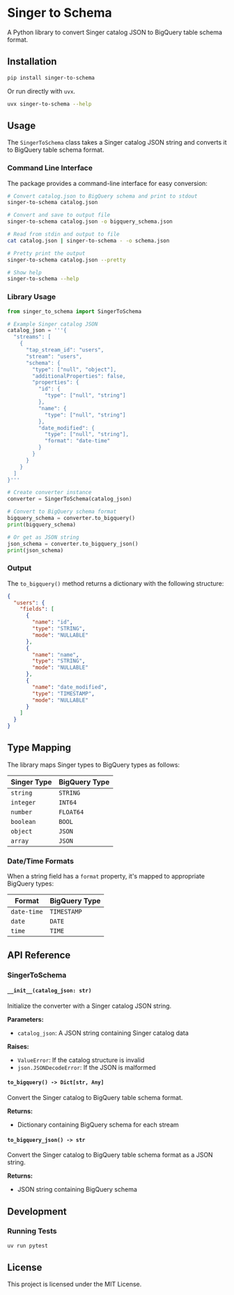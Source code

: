 # Singer to Schema

A Python library to convert Singer catalog JSON to BigQuery table schema format.

## Installation

```bash
pip install singer-to-schema
```

Or run directly with `uvx`.

```bash
uvx singer-to-schema --help
```

## Usage

The `SingerToSchema` class takes a Singer catalog JSON string and converts it to BigQuery table schema format.

### Command Line Interface

The package provides a command-line interface for easy conversion:

```bash
# Convert catalog.json to BigQuery schema and print to stdout
singer-to-schema catalog.json

# Convert and save to output file
singer-to-schema catalog.json -o bigquery_schema.json

# Read from stdin and output to file
cat catalog.json | singer-to-schema - -o schema.json

# Pretty print the output
singer-to-schema catalog.json --pretty

# Show help
singer-to-schema --help
```

### Library Usage

```python
from singer_to_schema import SingerToSchema

# Example Singer catalog JSON
catalog_json = '''{
  "streams": [
    {
      "tap_stream_id": "users",
      "stream": "users",
      "schema": {
        "type": ["null", "object"],
        "additionalProperties": false,
        "properties": {
          "id": {
            "type": ["null", "string"]
          },
          "name": {
            "type": ["null", "string"]
          },
          "date_modified": {
            "type": ["null", "string"],
            "format": "date-time"
          }
        }
      }
    }
  ]
}'''

# Create converter instance
converter = SingerToSchema(catalog_json)

# Convert to BigQuery schema format
bigquery_schema = converter.to_bigquery()
print(bigquery_schema)

# Or get as JSON string
json_schema = converter.to_bigquery_json()
print(json_schema)
```

### Output

The `to_bigquery()` method returns a dictionary with the following structure:

```json
{
  "users": {
    "fields": [
      {
        "name": "id",
        "type": "STRING",
        "mode": "NULLABLE"
      },
      {
        "name": "name",
        "type": "STRING",
        "mode": "NULLABLE"
      },
      {
        "name": "date_modified",
        "type": "TIMESTAMP",
        "mode": "NULLABLE"
      }
    ]
  }
}
```

## Type Mapping

The library maps Singer types to BigQuery types as follows:

| Singer Type | BigQuery Type |
|-------------|---------------|
| `string` | `STRING` |
| `integer` | `INT64` |
| `number` | `FLOAT64` |
| `boolean` | `BOOL` |
| `object` | `JSON` |
| `array` | `JSON` |

### Date/Time Formats

When a string field has a `format` property, it's mapped to appropriate BigQuery types:

| Format | BigQuery Type |
|--------|---------------|
| `date-time` | `TIMESTAMP` |
| `date` | `DATE` |
| `time` | `TIME` |

## API Reference

### SingerToSchema

#### `__init__(catalog_json: str)`

Initialize the converter with a Singer catalog JSON string.

**Parameters:**
- `catalog_json`: A JSON string containing Singer catalog data

**Raises:**
- `ValueError`: If the catalog structure is invalid
- `json.JSONDecodeError`: If the JSON is malformed

#### `to_bigquery() -> Dict[str, Any]`

Convert the Singer catalog to BigQuery table schema format.

**Returns:**
- Dictionary containing BigQuery schema for each stream

#### `to_bigquery_json() -> str`

Convert the Singer catalog to BigQuery table schema format as a JSON string.

**Returns:**
- JSON string containing BigQuery schema

## Development

### Running Tests

```bash
uv run pytest
```

## License

This project is licensed under the MIT License.
